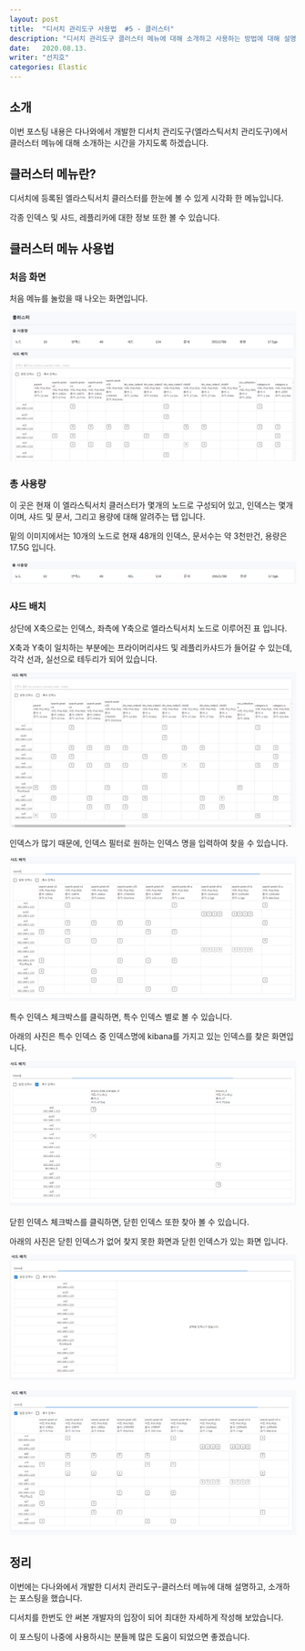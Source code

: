 ```yaml
---
layout: post
title:  "디서치 관리도구 사용법  #5 - 클러스터"
description: "디서치 관리도구 클러스터 메뉴에 대해 소개하고 사용하는 방법에 대해 설명 하도록 하겠습니다." 
date:   2020.08.13.
writer: "선지호"  
categories: Elastic 
---
```


## 소개

이번 포스팅 내용은 다나와에서 개발한 디서치 관리도구(엘라스틱서치 관리도구)에서 클러스터 메뉴에 대해 소개하는 시간을 가지도록 하겠습니다.

## 클러스터 메뉴란?

디서치에 등록된 엘라스틱서치 클러스터를 한눈에 볼 수 있게 시각화 한 메뉴입니다.

각종 인덱스 및 샤드, 레플리카에 대한 정보 또한 볼 수 있습니다.

## 클러스터 메뉴 사용법 

### 처음 화면

처음 메뉴를 눌렀을 때 나오는 화면입니다.

![/images/2020-08-13-DSearch-Management-Tool-Usage-cluster/1.png](/images/2020-08-13-DSearch-Management-Tool-Usage-cluster/1.png)

### 총 사용량

이 곳은 현재 이 엘라스틱서치 클러스터가 몇개의 노드로 구성되어 있고, 인덱스는 몇개이며, 샤드 및 문서, 그리고 용량에 대해 알려주는 탭 입니다.

밑의 이미지에서는 10개의 노드로 현재 48개의 인덱스, 문서수는 약 3천만건, 용량은 17.5G 입니다.

![/images/2020-08-13-DSearch-Management-Tool-Usage-cluster/2.png](/images/2020-08-13-DSearch-Management-Tool-Usage-cluster/2.png)

### 샤드 배치 

상단에 X축으로는 인덱스, 좌측에 Y축으로 엘라스틱서치 노드로 이루어진 표 입니다.

X축과 Y축이 일치하는 부분에는 프라이머리샤드 및 레플리카샤드가 들어갈 수 있는데, 각각 선과, 실선으로 테두리가 되어 있습니다.

![/images/2020-08-13-DSearch-Management-Tool-Usage-cluster/3.png](/images/2020-08-13-DSearch-Management-Tool-Usage-cluster/3.png)



인덱스가 많기 때문에, 인덱스 필터로 원하는 인덱스 명을 입력하여 찾을 수 있습니다.

![/images/2020-08-13-DSearch-Management-Tool-Usage-cluster/4.png](/images/2020-08-13-DSearch-Management-Tool-Usage-cluster/4.png)



특수 인덱스 체크박스를 클릭하면, 특수 인덱스 별로 볼 수 있습니다.

아래의 사진은 특수 인덱스 중 인덱스명에 kibana를 가지고 있는 인덱스를 찾은 화면입니다.

![/images/2020-08-13-DSearch-Management-Tool-Usage-cluster/5.png](/images/2020-08-13-DSearch-Management-Tool-Usage-cluster/5.png)



닫힌 인덱스 체크박스를 클릭하면, 닫힌 인덱스 또한 찾아 볼 수 있습니다.

아래의 사진은 닫힌 인덱스가 없어 찾지 못한 화면과 닫힌 인덱스가 있는 화면 입니다.

![/images/2020-08-13-DSearch-Management-Tool-Usage-cluster/6.png](/images/2020-08-13-DSearch-Management-Tool-Usage-cluster/6.png)

![/images/2020-08-13-DSearch-Management-Tool-Usage-cluster/7.png](/images/2020-08-13-DSearch-Management-Tool-Usage-cluster/7.png)


## 정리

이번에는 다나와에서 개발한 디서치 관리도구-클러스터 메뉴에 대해 설명하고, 소개하는 포스팅을 했습니다.

디서치를 한번도 안 써본 개발자의 입장이 되어 최대한 자세하게 작성해 보았습니다.

이 포스팅이 나중에 사용하시는 분들께 많은 도움이 되었으면 좋겠습니다.